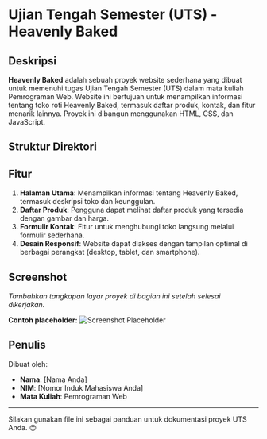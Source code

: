 # **Ujian Tengah Semester (UTS) - Heavenly Baked**

## **Deskripsi**
**Heavenly Baked** adalah sebuah proyek website sederhana yang dibuat untuk memenuhi tugas Ujian Tengah Semester (UTS) dalam mata kuliah Pemrograman Web. Website ini bertujuan untuk menampilkan informasi tentang toko roti Heavenly Baked, termasuk daftar produk, kontak, dan fitur menarik lainnya. Proyek ini dibangun menggunakan HTML, CSS, dan JavaScript.

## **Struktur Direktori**

## **Fitur**
1. **Halaman Utama**: Menampilkan informasi tentang Heavenly Baked, termasuk deskripsi toko dan keunggulan.
2. **Daftar Produk**: Pengguna dapat melihat daftar produk yang tersedia dengan gambar dan harga.
3. **Formulir Kontak**: Fitur untuk menghubungi toko langsung melalui formulir sederhana.
4. **Desain Responsif**: Website dapat diakses dengan tampilan optimal di berbagai perangkat (desktop, tablet, dan smartphone).

## **Screenshot**
_Tambahkan tangkapan layar proyek di bagian ini setelah selesai dikerjakan._

**Contoh placeholder:**
![Screenshot Placeholder](https://via.placeholder.com/800x400.png?text=Heavenly+Baked+Homepage)

## **Penulis**
Dibuat oleh:
- **Nama**: [Nama Anda]
- **NIM**: [Nomor Induk Mahasiswa Anda]
- **Mata Kuliah**: Pemrograman Web

---

Silakan gunakan file ini sebagai panduan untuk dokumentasi proyek UTS Anda. 😊

